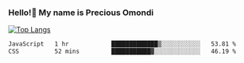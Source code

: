 ### Hello!👋 My name is Precious Omondi 

[![Top Langs](https://github-readme-stats.vercel.app/api/top-langs/?username=Presho99&langs_count=8&theme=dark)](https://github.com/Presho99/github-readme-stats)



<!--START_SECTION:waka-->

```txt
JavaScript   1 hr            █████████████▒░░░░░░░░░░░   53.81 %
CSS          52 mins         ███████████▓░░░░░░░░░░░░░   46.19 %
```

<!--END_SECTION:waka-->


